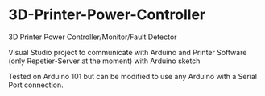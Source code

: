 
# 3D-Printer-Power-Controller
3D Printer Power Controller/Monitor/Fault Detector

Visual Studio project to communicate with Arduino and Printer Software (only Repetier-Server at the moment) with Arduino sketch

Tested on Arduino 101 but can be modified to use any Arduino with a Serial Port connection. 



